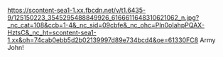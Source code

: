 https://scontent-sea1-1.xx.fbcdn.net/v/t1.6435-9/125150223_3545295488849926_6166611648310621062_n.jpg?_nc_cat=108&ccb=1-4&_nc_sid=09cbfe&_nc_ohc=Pln0oIahpPQAX-HztsC&_nc_ht=scontent-sea1-1.xx&oh=74cab0ebb5d2b02139997d89e734bcd4&oe=61330FC8
<alt-text> Army John!</alt-text>


